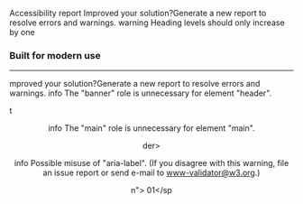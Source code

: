 Accessibility report
Improved your solution?Generate a new report to resolve errors and warnings.
warning
Heading levels should only increase by one

<h3 id="features-heading">Built for modern use</h3>




---



mproved your solution?Generate a new report to resolve errors and warnings.
info
The "banner" role is unnecessary for element "header".

t</a>  <header role="banner">

info
The "main" role is unnecessary for element "main".

der>   <main id="main-content" role="main">

info
Possible misuse of "aria-label". (If you disagree with this warning, file an issue report or send e-mail to www-validator@w3.org.)

n">  <span class="badget" aria-label="Section">01</sp